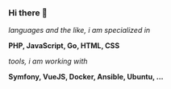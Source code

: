 ### Hi there 👋

<!--
**abaldeweg/abaldeweg** is a ✨ _special_ ✨ repository because its `README.md` (this file) appears on your GitHub profile.

Here are some ideas to get you started:

- 🔭 I’m currently working on ...
- 🌱 I’m currently learning ...
- 👯 I’m looking to collaborate on ...
- 🤔 I’m looking for help with ...
- 💬 Ask me about ...
- 📫 How to reach me: ...
- 😄 Pronouns: ...
- ⚡ Fun fact: ...
-->

*languages and the like, i am specialized in*

**PHP, JavaScript, Go, HTML, CSS**

*tools, i am working with*

**Symfony, VueJS, Docker, Ansible, Ubuntu, ...**
